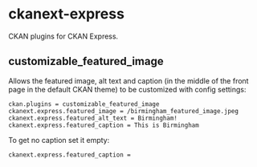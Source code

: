 ckanext-express
===============

CKAN plugins for CKAN Express.


customizable_featured_image
---------------------------

Allows the featured image, alt text and caption (in the middle of the front
page in the default CKAN theme) to be customized with config settings:


    ckan.plugins = customizable_featured_image
    ckanext.express.featured_image = /birmingham_featured_image.jpeg
    ckanext.express.featured_alt_text = Birmingham!
    ckanext.express.featured_caption = This is Birmingham

To get no caption set it empty:

    ckanext.express.featured_caption =
